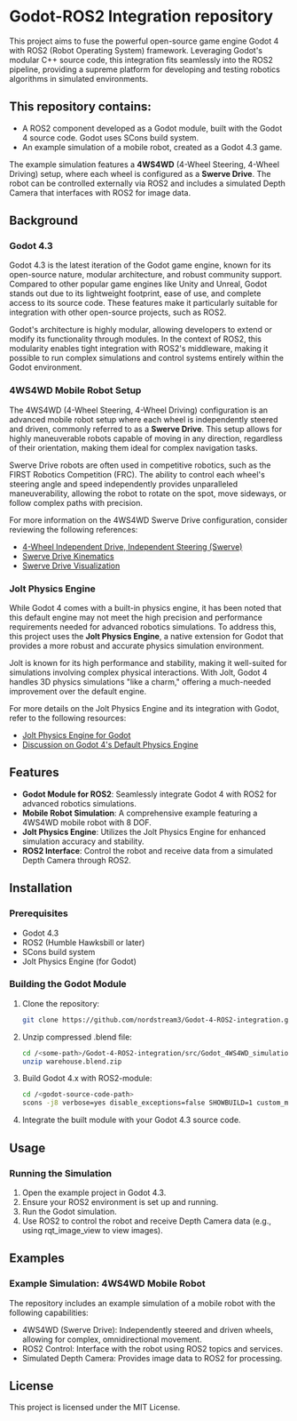 # Godot-ROS2 Integration repository

This project aims to fuse the powerful open-source game engine Godot 4 with ROS2 (Robot Operating System) framework. Leveraging Godot's modular C++ source code, this integration fits seamlessly into the ROS2 pipeline, providing a supreme platform for developing and testing robotics algorithms in simulated environments.

## This repository contains:

- A ROS2 component developed as a Godot module, built with the Godot 4 source code. Godot uses SCons build system.
- An example simulation of a mobile robot, created as a Godot 4.3 game.

The example simulation features a **4WS4WD** (4-Wheel Steering, 4-Wheel Driving) setup, where each wheel is configured as a **Swerve Drive**. The robot can be controlled externally via ROS2 and includes a simulated Depth Camera that interfaces with ROS2 for image data.

## Background

### Godot 4.3

Godot 4.3 is the latest iteration of the Godot game engine, known for its open-source nature, modular architecture, and robust community support. Compared to other popular game engines like Unity and Unreal, Godot stands out due to its lightweight footprint, ease of use, and complete access to its source code. These features make it particularly suitable for integration with other open-source projects, such as ROS2.

Godot's architecture is highly modular, allowing developers to extend or modify its functionality through modules. In the context of ROS2, this modularity enables tight integration with ROS2's middleware, making it possible to run complex simulations and control systems entirely within the Godot environment.

### 4WS4WD Mobile Robot Setup

The 4WS4WD (4-Wheel Steering, 4-Wheel Driving) configuration is an advanced mobile robot setup where each wheel is independently steered and driven, commonly referred to as a **Swerve Drive**. This setup allows for highly maneuverable robots capable of moving in any direction, regardless of their orientation, making them ideal for complex navigation tasks.

Swerve Drive robots are often used in competitive robotics, such as the FIRST Robotics Competition (FRC). The ability to control each wheel's steering angle and speed independently provides unparalleled maneuverability, allowing the robot to rotate on the spot, move sideways, or follow complex paths with precision.

For more information on the 4WS4WD Swerve Drive configuration, consider reviewing the following references:

- [4-Wheel Independent Drive, Independent Steering (Swerve)](https://www.chiefdelphi.com/t/paper-4-wheel-independent-drive-independent-steering-swerve/107383)
- [Swerve Drive Kinematics](https://first.wpi.edu/wpilib/allwpilib/docs/release/java/src-html/edu/wpi/first/math/kinematics/SwerveDriveKinematics.html)
- [Swerve Drive Visualization](https://github.com/xiaoxiae/SwerveDriveVisualisation)

### Jolt Physics Engine

While Godot 4 comes with a built-in physics engine, it has been noted that this default engine may not meet the high precision and performance requirements needed for advanced robotics simulations. To address this, this project uses the **Jolt Physics Engine**, a native extension for Godot that provides a more robust and accurate physics simulation environment.

Jolt is known for its high performance and stability, making it well-suited for simulations involving complex physical interactions. With Jolt, Godot 4 handles 3D physics simulations "like a charm," offering a much-needed improvement over the default engine.

For more details on the Jolt Physics Engine and its integration with Godot, refer to the following resources:

- [Jolt Physics Engine for Godot](https://github.com/godot-jolt/godot-jolt)
- [Discussion on Godot 4's Default Physics Engine](https://www.reddit.com/r/godot/comments/16p90a1/godot_4_default_physics_engine_is_a_complete_mess/)

## Features

- **Godot Module for ROS2**: Seamlessly integrate Godot 4 with ROS2 for advanced robotics simulations.
- **Mobile Robot Simulation**: A comprehensive example featuring a 4WS4WD mobile robot with 8 DOF.
- **Jolt Physics Engine**: Utilizes the Jolt Physics Engine for enhanced simulation accuracy and stability.
- **ROS2 Interface**: Control the robot and receive data from a simulated Depth Camera through ROS2.

## Installation

### Prerequisites

- Godot 4.3
- ROS2 (Humble Hawksbill or later)
- SCons build system
- Jolt Physics Engine (for Godot)

### Building the Godot Module

1. Clone the repository:
   ```bash
   git clone https://github.com/nordstream3/Godot-4-ROS2-integration.git

2. Unzip compressed .blend file:
   ```bash
   cd /<some-path>/Godot-4-ROS2-integration/src/Godot_4WS4WD_simulation_game
   unzip warehouse.blend.zip

3. Build Godot 4.x with ROS2-module:
   ```bash
   cd /<godot-source-code-path>
   scons -j8 verbose=yes disable_exceptions=false SHOWBUILD=1 custom_modules=/<some-path>/Godot-4-ROS2-integration/src/godot_custom_modules platform=linuxbsd
4. Integrate the built module with your Godot 4.3 source code.

## Usage
### Running the Simulation
1. Open the example project in Godot 4.3.
2. Ensure your ROS2 environment is set up and running.
3. Run the Godot simulation.
4. Use ROS2 to control the robot and receive Depth Camera data (e.g., using rqt_image_view to view images).

## Examples
### Example Simulation: 4WS4WD Mobile Robot
The repository includes an example simulation of a mobile robot with the following capabilities:

* 4WS4WD (Swerve Drive): Independently steered and driven wheels, allowing for complex, omnidirectional movement.
* ROS2 Control: Interface with the robot using ROS2 topics and services.
* Simulated Depth Camera: Provides image data to ROS2 for processing.

## License
This project is licensed under the MIT License.
